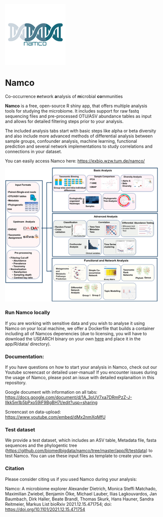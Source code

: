 ![](app/R/www/Logo.png?raw=true "NamcoLogo")

# Namco
Co-occurrence <b>n</b>etwork <b>a</b>nalysis of <b>m</b>icrobial <b>co</b>mmunities

<b>Namco</b> is a free, open-source R shiny app, that offers multiple analysis tools for studying the microbiome. It includes support for raw fastq sequencing files and pre-processed OTU/ASV abundance tables as input and allows for detailed filtering steps prior to your analysis.

The included analysis tabs start with basic steps like alpha or beta diversity and also include more advanced methods of differential analysis between sample groups, confounder analysis, machine learning, functional prediction and several network implementations to study correlations and connections in your dataset.

You can easily access Namco here: <a href=https://exbio.wzw.tum.de/namco/>https://exbio.wzw.tum.de/namco/</a>

![](app/R/www/namco_workflow_final.png?raw=true "NamcoWorkflow")

### Run Namco locally 

If you are working with sensitive data and you wish to analyse it using Namco on your local machine, we offer a Dockerfile that builds a container including all of Namcos depenencies (due to licensing, you will have to download the USEARCH binary on your own <a href=http://www.drive5.com/usearch/download.html>here</a> and place it in the app/R/data/ directory). 

### Documentation:

If you have questions on how to start your analysis in Namco, check out our Youtube screencast or detailed user-manual! If you encounter issues during the usage of Namco, please post an issue with detailed explanaition in this repository. 

Google document with information on all tabs:
https://docs.google.com/document/d/1A_3oUV7xa7DRmPzZ-J-IIkk5m1b5bPxo59iF9BgBH7I/edit?usp=sharing

Screencast on data-upload:
https://www.youtube.com/embed/dMx2nmXqMfU

### Test dataset

We provide a test dataset, which includes an ASV table, Metadata file, fasta sequences and the phylogentic tree (https://github.com/biomedbigdata/namco/tree/master/app/R/testdata) to test Namco. You can use these input files as template to create your own.

### Citation

Please consider citing us if you used Namco during your analysis:

Namco: A microbiome explorer
Alexander Dietrich, Monica Steffi Matchado, Maximilian Zwiebel, Benjamin Ölke, Michael Lauber, Ilias Lagkouvardos, Jan Baumbach, Dirk Haller, Beate Brandl, Thomas Skurk, Hans Hauner, Sandra Reitmeier, Markus List
bioRxiv 2021.12.15.471754; doi: https://doi.org/10.1101/2021.12.15.471754 
